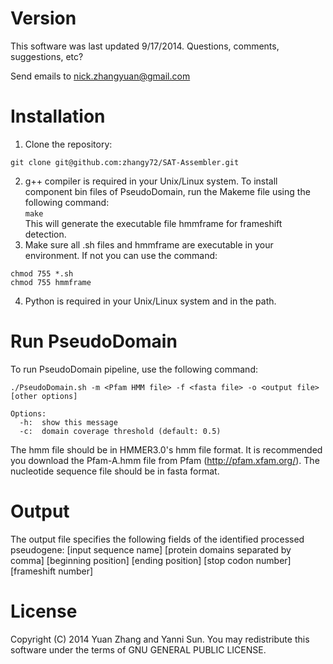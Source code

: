 # Version
This software was last updated 9/17/2014. Questions, comments, suggestions, etc?  

Send emails to nick.zhangyuan@gmail.com   

# Installation

1. Clone the repository:  

  `git clone git@github.com:zhangy72/SAT-Assembler.git`

2. g++ compiler is required in your Unix/Linux system. To install component bin files of PseudoDomain, run the Makeme file using the following command:  
  `make`  
This will generate the executable file hmmframe for frameshift detection.   
3. Make sure all .sh files and hmmframe are executable in your environment. If not you can use the command: 
```
chmod 755 *.sh
chmod 755 hmmframe
```

4. Python is required in your Unix/Linux system and in the path.  

# Run PseudoDomain

To run PseudoDomain pipeline, use the following command:
```
./PseudoDomain.sh -m <Pfam HMM file> -f <fasta file> -o <output file> [other options]

Options:
  -h:  show this message
  -c:  domain coverage threshold (default: 0.5)
```

The hmm file should be in HMMER3.0's hmm file format. It is recommended you download the Pfam-A.hmm file from Pfam (http://pfam.xfam.org/). The nucleotide sequence file should be in fasta format.  
 
# Output

The output file specifies the following fields of the identified processed pseudogene:
[input sequence name] [protein domains separated by comma] [beginning position] [ending position] [stop codon number] [frameshift number]

# License

Copyright (C) 2014 Yuan Zhang and Yanni Sun.
You may redistribute this software under the terms of GNU GENERAL PUBLIC LICENSE.

